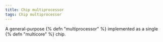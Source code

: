 ```yaml
---
title: Chip multiprocessor
tags: Chip multiprocessor
---
```

A general-purpose {% defn "multiprocessor" %}
implemented as a single {% defn "multicore" %} chip.